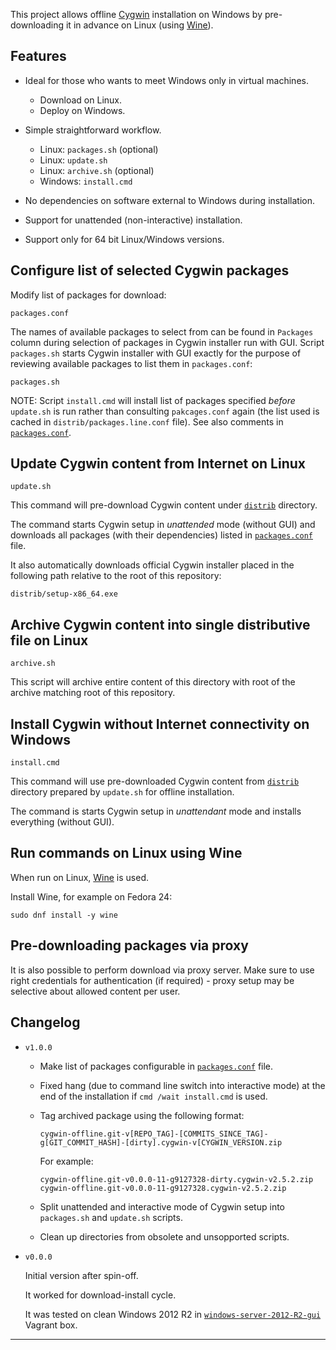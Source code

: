
This project allows
offline [Cygwin][1] installation on Windows
by pre-downloading it in advance on Linux (using [Wine][3]).

## Features ##

*   Ideal for those who wants to meet Windows only in virtual machines.

    *   Download on Linux.
    *   Deploy on Windows.

*   Simple straightforward workflow.

    *   Linux: `packages.sh` (optional)
    *   Linux: `update.sh`
    *   Linux: `archive.sh` (optional)
    *   Windows: `install.cmd`

*   No dependencies on software external to Windows during installation.
*   Support for unattended (non-interactive) installation.
*   Support only for 64 bit Linux/Windows versions.

## Configure list of selected Cygwin packages ##

Modify list of packages for download:

```
packages.conf
```

The names of available packages to select from can be found in `Packages`
column during selection of packages in Cygwin installer run with GUI.
Script `packages.sh` starts Cygwin installer with GUI exactly for
the purpose of reviewing available packages to list them in `packages.conf`:

```
packages.sh
```

NOTE:
Script `install.cmd` will install list of packages specified
_before_ `update.sh` is run rather than consulting `pakcages.conf` again
(the list used is cached in `distrib/packages.line.conf` file).
See also comments in [`packages.conf`][6].

## Update Cygwin content from Internet on Linux ##

```
update.sh
```

This command will pre-download Cygwin content under [`distrib`][2] directory.

The command starts Cygwin setup in _unattended_ mode (without GUI)
and downloads all packages (with their dependencies)
listed in [`packages.conf`][6] file.

It also automatically downloads official Cygwin installer
placed in the following path relative to the root of this repository:

```
distrib/setup-x86_64.exe
```

## Archive Cygwin content into single distributive file on Linux ##

```
archive.sh
```

This script will archive entire content of this directory
with root of the archive matching root of this repository.

## Install Cygwin without Internet connectivity on Windows ##

```
install.cmd
```

This command will use pre-downloaded Cygwin content from [`distrib`][2]
directory prepared by `update.sh` for offline installation.

The command is starts Cygwin setup in _unattendant_ mode
and installs everything (without GUI).

## Run commands on Linux using Wine ##

When run on Linux, [Wine][3] is used.

Install Wine, for example on Fedora 24:

```
sudo dnf install -y wine
```

## Pre-downloading packages via proxy ##

It is also possible to perform download via proxy server.
Make sure to use right credentials for authentication (if required) -
proxy setup may be selective about allowed content per user.

## Changelog ##

*   `v1.0.0`

    *   Make list of packages configurable in [`packages.conf`][6] file.

    *   Fixed hang (due to command line switch into interactive mode)
        at the end of the installation if `cmd /wait install.cmd` is used.

    *   Tag archived package using the following format:

        ```
        cygwin-offline.git-v[REPO_TAG]-[COMMITS_SINCE_TAG]-g[GIT_COMMIT_HASH]-[dirty].cygwin-v[CYGWIN_VERSION.zip
        ```

        For example:

        ```
        cygwin-offline.git-v0.0.0-11-g9127328-dirty.cygwin-v2.5.2.zip
        cygwin-offline.git-v0.0.0-11-g9127328.cygwin-v2.5.2.zip
        ```

    *   Split unattended and interactive mode of Cygwin setup
        into `packages.sh` and `update.sh` scripts.

    *   Clean up directories from obsolete and unsopported scripts.


*   `v0.0.0`

    Initial version after spin-off.

    It worked for download-install cycle.

    It was tested on clean Windows 2012 R2 in
    [`windows-server-2012-R2-gui`][4] Vagrant box.

---

[1]: https://www.cygwin.com/
[2]: /distrib
[3]: https://www.winehq.org/
[4]: https://github.com/uvsmtid/vagrant-boxes/tree/develop/windows-server-2012-R2-gui
[5]: /scripts/cygwin_distrib_update.cmd
[6]: /packages.conf


